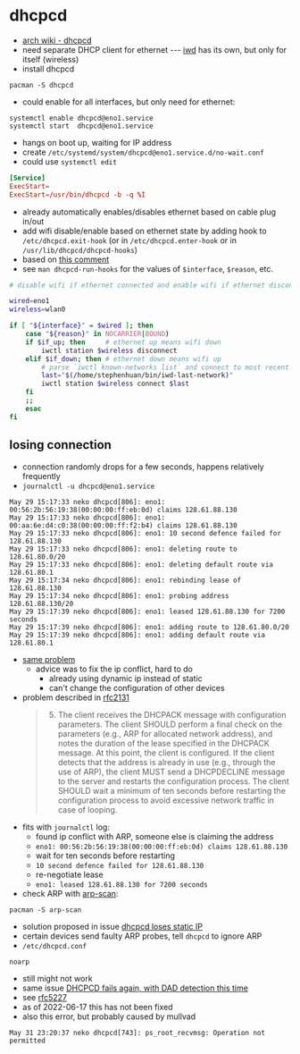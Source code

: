 # dhcpcd

- [arch wiki - dhcpcd](https://wiki.archlinux.org/title/Dhcpcd)
- need separate DHCP client for ethernet
  --- [iwd](/pkgs/os-specific/linux/iwd.md)
  has its own, but only for itself (wireless)
- install dhcpcd

```shell
pacman -S dhcpcd
```

- could enable for all interfaces, but only need for ethernet:

```shell
systemctl enable dhcpcd@eno1.service
systemctl start  dhcpcd@eno1.service
```

- hangs on boot up, waiting for IP address
- create `/etc/systemd/system/dhcpcd@eno1.service.d/no-wait.conf`
- could use `systemctl edit `

```toml
[Service]
ExecStart=
ExecStart=/usr/bin/dhcpcd -b -q %I
```

- already automatically enables/disables ethernet based on cable plug in/out
- add wifi disable/enable based on ethernet state
  by adding hook to `/etc/dhcpcd.exit-hook` (or in
  `/etc/dhcpcd.enter-hook` or in `/usr/lib/dhcpcd/dhcpcd-hooks`)
- based on [this comment](https://bugs.archlinux.org/task/67382#comment191690)
- see `man dhcpcd-run-hooks` for the values of `$interface`, `$reason`, etc.

```sh
# disable wifi if ethernet connected and enable wifi if ethernet disconnected

wired=eno1
wireless=wlan0

if [ "${interface}" = $wired ]; then
    case "${reason}" in NOCARRIER|BOUND)
    if $if_up; then     # ethernet up means wifi down
        iwctl station $wireless disconnect
    elif $if_down; then # ethernet down means wifi up
        # parse `iwctl known-networks list` and connect to most recent network
        last="$(/home/stephenhuan/bin/iwd-last-network)"
        iwctl station $wireless connect $last
    fi
    ;;
    esac
fi
```

## losing connection

- connection randomly drops for a few seconds, happens relatively frequently
- `journalctl -u dhcpcd@eno1.service`

```text
May 29 15:17:33 neko dhcpcd[806]: eno1: 00:56:2b:56:19:38(00:00:00:ff:eb:0d) claims 128.61.88.130
May 29 15:17:33 neko dhcpcd[806]: eno1: 00:aa:6e:d4:c0:38(00:00:00:ff:f2:b4) claims 128.61.88.130
May 29 15:17:33 neko dhcpcd[806]: eno1: 10 second defence failed for 128.61.88.130
May 29 15:17:33 neko dhcpcd[806]: eno1: deleting route to 128.61.80.0/20
May 29 15:17:33 neko dhcpcd[806]: eno1: deleting default route via 128.61.80.1
May 29 15:17:34 neko dhcpcd[806]: eno1: rebinding lease of 128.61.88.130
May 29 15:17:34 neko dhcpcd[806]: eno1: probing address 128.61.88.130/20
May 29 15:17:39 neko dhcpcd[806]: eno1: leased 128.61.88.130 for 7200 seconds
May 29 15:17:39 neko dhcpcd[806]: eno1: adding route to 128.61.80.0/20
May 29 15:17:39 neko dhcpcd[806]: eno1: adding default route via 128.61.80.1
```

- [same problem](https://forums.raspberrypi.com/viewtopic.php?t=295979)
  - advice was to fix the ip conflict, hard to do
    - already using dynamic ip instead of static
    - can't change the configuration of other devices
- problem described in [rfc2131](https://datatracker.ietf.org/doc/html/rfc2131)
  > 5.  The client receives the DHCPACK message with configuration
  >     parameters. The client SHOULD perform a final check on the
  >     parameters (e.g., ARP for allocated network address), and notes the
  >     duration of the lease specified in the DHCPACK message. At this
  >     point, the client is configured. If the client detects that the
  >     address is already in use (e.g., through the use of ARP), the
  >     client MUST send a DHCPDECLINE message to the server and restarts
  >     the configuration process. The client SHOULD wait a minimum of ten
  >     seconds before restarting the configuration process to avoid
  >     excessive network traffic in case of looping.
- fits with `journalctl` log:
  - found ip conflict with ARP, someone else is claiming the address
  - `eno1: 00:56:2b:56:19:38(00:00:00:ff:eb:0d) claims 128.61.88.130`
  - wait for ten seconds before restarting
  - `10 second defence failed for 128.61.88.130`
  - re-negotiate lease
  - `eno1: leased 128.61.88.130 for 7200 seconds`
- check ARP with [arp-scan](https://github.com/royhills/arp-scan):

```shell
pacman -S arp-scan
```

- solution proposed in issue [dhcpcd loses
  static IP](https://github.com/NetworkConfiguration/dhcpcd/issues/36)
- certain devices send faulty ARP probes, tell `dhcpcd` to ignore ARP
- `/etc/dhcpcd.conf`

```text
noarp
```

- still might not work
- same issue [DHCPCD fails again, with DAD detection
  this time](https://forums.raspberrypi.com/viewtopic.php?t=302782)
- see [rfc5227](https://datatracker.ietf.org/doc/html/rfc5227)
- as of 2022-06-17 this has not been fixed
- also this error, but probably caused by mullvad

```text
May 31 23:20:37 neko dhcpcd[743]: ps_root_recvmsg: Operation not permitted
```

